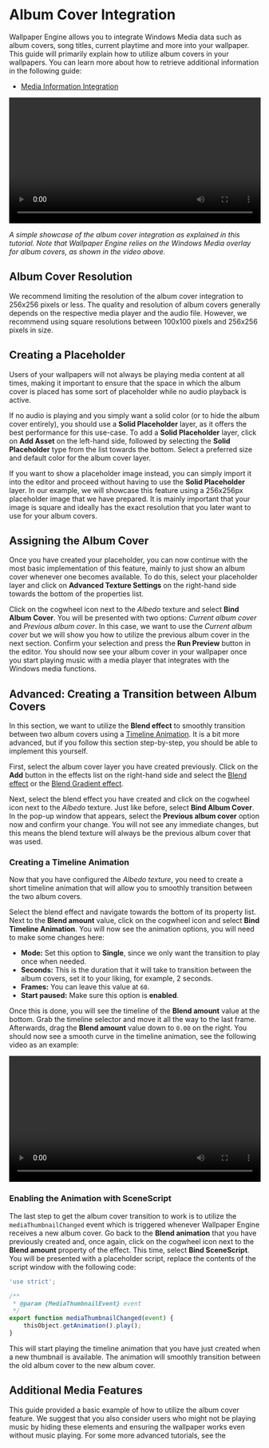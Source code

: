 # Album Cover Integration

Wallpaper Engine allows you to integrate Windows Media data such as album covers, song titles, current playtime and more into your wallpaper. This guide will primarily explain how to utilize album covers in your wallpapers. You can learn more about how to retrieve additional information in the following guide:

* [Media Information Integration](/zh/scene/audiovisualizer/mediainformation.md)

<video width="100%" controls autoplay loop>
  <source src="/videos/album_simple_showcase.mp4" type="video/mp4">
  Your browser does not support the video tag.
</video>

*A simple showcase of the album cover integration as explained in this tutorial. Note that Wallpaper Engine relies on the Windows Media overlay for album covers, as shown in the video above.*

## Album Cover Resolution

We recommend limiting the resolution of the album cover integration to 256x256 pixels or less. The quality and resolution of album covers generally depends on the respective media player and the audio file. However, we recommend using square resolutions between 100x100 pixels and 256x256 pixels in size.

## Creating a Placeholder

Users of your wallpapers will not always be playing media content at all times, making it important to ensure that the space in which the album cover is placed has some sort of placeholder while no audio playback is active.

If no audio is playing and you simply want a solid color (or to hide the album cover entirely), you should use a **Solid Placeholder** layer, as it offers the best performance for this use-case. To add a **Solid Placeholder** layer, click on **Add Asset** on the left-hand side, followed by selecting the **Solid Placeholder** type from the list towards the bottom. Select a preferred size and default color for the album cover layer.

If you want to show a placeholder image instead, you can simply import it into the editor and proceed without having to use the **Solid Placeholder** layer. In our example, we will showcase this feature using a 256x256px placeholder image that we have prepared. It is mainly important that your image is square and ideally has the exact resolution that you later want to use for your album covers.

## Assigning the Album Cover

Once you have created your placeholder, you can now continue with the most basic implementation of this feature, mainly to just show an album cover whenever one becomes available. To do this, select your placeholder layer and click on **Advanced Texture Settings** on the right-hand side towards the bottom of the properties list.

Click on the cogwheel icon next to the *Albedo* texture and select **Bind Album Cover**. You will be presented with two options: *Current album cover* and *Previous album cover*. In this case, we want to use the *Current album cover* but we will show you how to utilize the previous album cover in the next section. Confirm your selection and press the **Run Preview** button in the editor. You should now see your album cover in your wallpaper once you start playing music with a media player that integrates with the Windows media functions.

## Advanced: Creating a Transition between Album Covers

In this section, we want to utilize the **Blend effect** to smoothly transition between two album covers using a [Timeline Animation](/zh/scene/timeline/introduction.md). It is a bit more advanced, but if you follow this section step-by-step, you should be able to implement this yourself.

First, select the album cover layer you have created previously. Click on the **Add** button in the effects list on the right-hand side and select the [Blend effect](/zh/scene/effects/effect/blend.html) or the [Blend Gradient effect](/zh/scene/effects/effect/blendgradient.html).

Next, select the blend effect you have created and click on the cogwheel icon next to the *Albedo* texture. Just like before, select **Bind Album Cover**. In the pop-up window that appears, select the **Previous album cover** option now and confirm your change. You will not see any immediate changes, but this means the blend texture will always be the previous album cover that was used.

### Creating a Timeline Animation

Now that you have configured the *Albedo texture*, you need to create a short timeline animation that will allow you to smoothly transition between the two album covers.

Select the blend effect and navigate towards the bottom of its property list. Next to the **Blend amount** value, click on the cogwheel icon and select **Bind Timeline Animation**. You will now see the animation options, you will need to make some changes here:

* **Mode:** Set this option to **Single**, since we only want the transition to play once when needed.
* **Seconds:** This is the duration that it will take to transition between the album covers, set it to your liking, for example, 2 seconds.
* **Frames:** You can leave this value at `60`.
* **Start paused:** Make sure this option is **enabled**.

Once this is done, you will see the timeline of the **Blend amount** value at the bottom. Grab the timeline selector and move it all the way to the last frame. Afterwards, drag the **Blend amount** value down to `0.00` on the right. You should now see a smooth curve in the timeline animation, see the following video as an example:

<video width="100%" controls>
  <source src="/videos/album_blend.mp4" type="video/mp4">
  Your browser does not support the video tag.
</video>

### Enabling the Animation with SceneScript

The last step to get the album cover transition to work is to utilize the `mediaThumbnailChanged` event which is triggered whenever Wallpaper Engine receives a new album cover. Go back to the **Blend animation** that you have previously created and, once again, click on the cogwheel icon next to the **Blend amount** property of the effect. This time, select **Bind SceneScript**. You will be presented with a placeholder script, replace the contents of the script window with the following code:

```js
'use strict';

/**
 * @param {MediaThumbnailEvent} event
 */
export function mediaThumbnailChanged(event) {
	thisObject.getAnimation().play();
}
```

This will start playing the timeline animation that you have just created when a new thumbnail is available. The animation will smoothly transition between the old album cover to the new album cover.

## Additional Media Features

This guide provided a basic example of how to utilize the album cover feature. We suggest that you also consider users who might not be playing music by hiding these elements and ensuring the wallpaper works even without music playing. For some more advanced tutorials, see the
